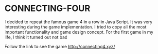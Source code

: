 # CONNECTING-FOUR
I decided to repeat the famous game 4 in a row in Java Script. It was very interesting during the game implementation. I tried to copy all the most important functionality and game design concept. For the first game in my life, I think it turned out not bad

Follow the link to see the game http://connecting4.xyz/
